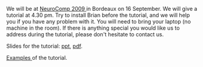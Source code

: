 <html><body><p>We will be at <a href="http://2009.neurocomp.fr/">NeuroComp 2009 </a>in Bordeaux on 16 September. We will give a tutorial at 4.30 pm. Try to install Brian before the tutorial, and we will help you if you have any problem with it. You will need to bring your laptop (no machine in the room). If there is anything special you would like us to address during the tutorial, please don't hesitate to contact us.

Slides for the tutorial: <a href="http://www.briansimulator.org/WordPress/wp-content/uploads/2009/09/brian_neurocomp2009.ppt">ppt</a>, <a href="http://www.briansimulator.org/WordPress/wp-content/uploads/2009/09/brian_neurocomp2009.pdf">pdf</a>.

<a href="http://www.briansimulator.org/WordPress/wp-content/uploads/2009/09/neurocomp09_examples.zip">Examples </a>of the tutorial.</p></body></html>